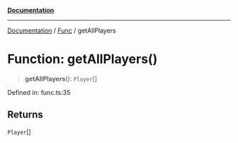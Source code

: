 [**Documentation**](../../../README.md)

***

[Documentation](../../../globals.md) / [Func](../README.md) / getAllPlayers

# Function: getAllPlayers()

> **getAllPlayers**(): `Player`[]

Defined in: func.ts:35

## Returns

`Player`[]
